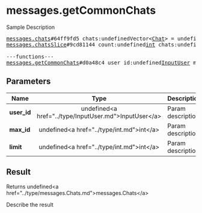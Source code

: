 # messages.getCommonChats

Sample Description

<pre>
<a href="../constructor/messages.chats">messages.chats</a>#64ff9fd5 chats:undefinedVector&lt;<a href="../type/Chat.md">Chat</a>&gt; = undefined<a href="../type/messages.Chats.md">messages.Chats</a>;
<a href="../constructor/messages.chatsSlice">messages.chatsSlice</a>#9cd81144 count:undefined<a href="../type/int.md">int</a> chats:undefinedVector&lt;<a href="../type/Chat.md">Chat</a>&gt; = undefined<a href="../type/messages.Chats.md">messages.Chats</a>;

---functions---
<a href="../method/messages.getCommonChats.md">messages.getCommonChats</a>#d0a48c4 user_id:undefined<a href="../type/InputUser.md">InputUser</a> max_id:undefined<a href="../type/int.md">int</a> limit:undefined<a href="../type/int.md">int</a> = undefined<a href="../type/messages.Chats.md">messages.Chats</a>;
</pre>

## Parameters

| Name | Type | Description |
|------|:----:|-------------|
| **user_id** | undefined&lt;a href=&#34;../type/InputUser.md&#34;&gt;InputUser&lt;/a&gt; | Param description |
| **max_id** | undefined&lt;a href=&#34;../type/int.md&#34;&gt;int&lt;/a&gt; | Param description |
| **limit** | undefined&lt;a href=&#34;../type/int.md&#34;&gt;int&lt;/a&gt; | Param description |

## Result

Returns undefined&lt;a href=&#34;../type/messages.Chats.md&#34;&gt;messages.Chats&lt;/a&gt;

Describe the result

